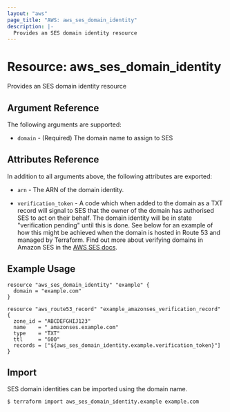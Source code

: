 ```yaml
---
layout: "aws"
page_title: "AWS: aws_ses_domain_identity"
description: |-
  Provides an SES domain identity resource
---
```


# Resource: aws_ses_domain_identity

Provides an SES domain identity resource

## Argument Reference

The following arguments are supported:

* `domain` - (Required) The domain name to assign to SES

## Attributes Reference

In addition to all arguments above, the following attributes are exported:

* `arn` - The ARN of the domain identity.

* `verification_token` - A code which when added to the domain as a TXT record
  will signal to SES that the owner of the domain has authorised SES to act on
  their behalf. The domain identity will be in state "verification pending"
  until this is done. See below for an example of how this might be achieved
  when the domain is hosted in Route 53 and managed by Terraform.  Find out
  more about verifying domains in Amazon SES in the [AWS SES
  docs](http://docs.aws.amazon.com/ses/latest/DeveloperGuide/verify-domains.html).

## Example Usage

```hcl
resource "aws_ses_domain_identity" "example" {
  domain = "example.com"
}

resource "aws_route53_record" "example_amazonses_verification_record" {
  zone_id = "ABCDEFGHIJ123"
  name    = "_amazonses.example.com"
  type    = "TXT"
  ttl     = "600"
  records = ["${aws_ses_domain_identity.example.verification_token}"]
}
```

## Import

SES domain identities can be imported using the domain name.

```
$ terraform import aws_ses_domain_identity.example example.com
```
